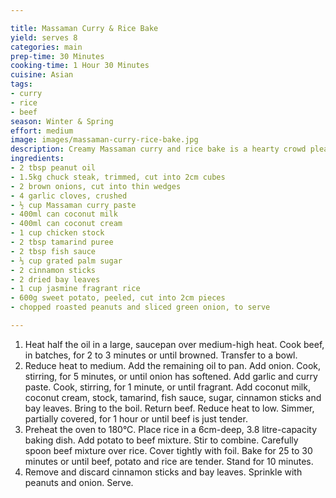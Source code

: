 ```yaml
---

title: Massaman Curry & Rice Bake
yield: serves 8
categories: main
prep-time: 30 Minutes
cooking-time: 1 Hour 30 Minutes
cuisine: Asian
tags:
- curry
- rice
- beef
season: Winter & Spring
effort: medium
image: images/massaman-curry-rice-bake.jpg
description: Creamy Massaman curry and rice bake is a hearty crowd pleaser.
ingredients:
- 2 tbsp peanut oil
- 1.5kg chuck steak, trimmed, cut into 2cm cubes
- 2 brown onions, cut into thin wedges
- 4 garlic cloves, crushed
- ½ cup Massaman curry paste
- 400ml can coconut milk
- 400ml can coconut cream
- 1 cup chicken stock
- 2 tbsp tamarind puree
- 2 tbsp fish sauce
- ⅓ cup grated palm sugar
- 2 cinnamon sticks
- 2 dried bay leaves
- 1 cup jasmine fragrant rice
- 600g sweet potato, peeled, cut into 2cm pieces
- chopped roasted peanuts and sliced green onion, to serve

---
```


1. Heat half the oil in a large, saucepan over medium-high heat. Cook beef, in batches, for 2 to 3 minutes or until browned. Transfer to a bowl.
2. Reduce heat to medium. Add the remaining oil to pan. Add onion. Cook, stirring, for 5 minutes, or until onion has softened. Add garlic and curry paste. Cook, stirring, for 1 minute, or until fragrant. Add coconut milk, coconut cream, stock, tamarind, fish sauce, sugar, cinnamon sticks and bay leaves. Bring to the boil. Return beef. Reduce heat to low. Simmer, partially covered, for 1 hour or until beef is just tender.
3. Preheat the oven to 180°C. Place rice in a 6cm-deep, 3.8 litre-capacity baking dish. Add potato to beef mixture. Stir to combine. Carefully spoon beef mixture over rice. Cover tightly with foil. Bake for 25 to 30 minutes or until beef, potato and rice are tender. Stand for 10 minutes.
4. Remove and discard cinnamon sticks and bay leaves. Sprinkle with peanuts and onion. Serve.
